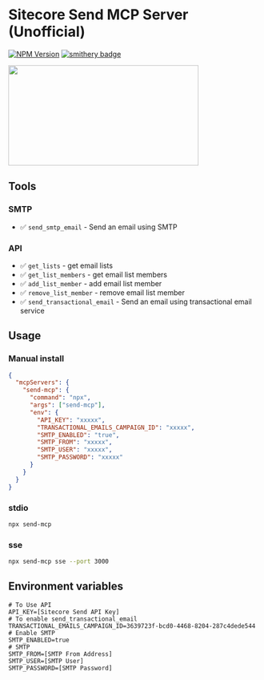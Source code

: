 # Sitecore Send MCP Server (Unofficial)

[![NPM Version](https://img.shields.io/npm/v/send-mcp)](https://www.npmjs.com/package/send-mcp) [![smithery badge](https://smithery.ai/badge/@izharikov/send-mcp)](https://smithery.ai/server/@izharikov/send-mcp)

<a href="https://glama.ai/mcp/servers/@izharikov/send-mcp">
  <img width="380" height="200" src="https://glama.ai/mcp/servers/@izharikov/send-mcp/badge" />
</a>

## Tools

### SMTP

- :white_check_mark: `send_smtp_email` - Send an email using SMTP

### API

- :white_check_mark: `get_lists` - get email lists
- :white_check_mark: `get_list_members` - get email list members
- :white_check_mark: `add_list_member` - add email list member
- :white_check_mark: `remove_list_member` - remove email list member
- :white_check_mark: `send_transactional_email` - Send an email using transactional email service

## Usage

### Manual install

```json
{
  "mcpServers": {
    "send-mcp": {
      "command": "npx",
      "args": ["send-mcp"],
      "env": {
        "API_KEY": "xxxxx",
        "TRANSACTIONAL_EMAILS_CAMPAIGN_ID": "xxxxx",
        "SMTP_ENABLED": "true",
        "SMTP_FROM": "xxxxx",
        "SMTP_USER": "xxxxx",
        "SMTP_PASSWORD": "xxxxx"
      }
    }
  }
}
```

### stdio

```bash
npx send-mcp
```

### sse

```bash
npx send-mcp sse --port 3000
```

## Environment variables

```properties
# To Use API
API_KEY=[Sitecore Send API Key]
# To enable send_transactional_email
TRANSACTIONAL_EMAILS_CAMPAIGN_ID=3639723f-bcd0-4468-8204-287c4dede544
# Enable SMTP
SMTP_ENABLED=true
# SMTP
SMTP_FROM=[SMTP From Address]
SMTP_USER=[SMTP User]
SMTP_PASSWORD=[SMTP Password]
```

